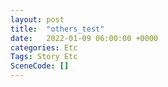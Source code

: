 ```yaml
---
layout: post
title:  "others_test"
date:   2022-01-09 06:00:00 +0000
categories: Etc
Tags: Story Etc
SceneCode: []
---
```

